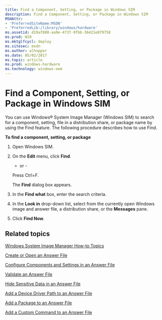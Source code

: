 ```yaml
---
title: Find a Component, Setting, or Package in Windows SIM
description: Find a Component, Setting, or Package in Windows SIM
MSHAttr:
- 'PreferredSiteName:MSDN'
- 'PreferredLib:/library/windows/hardware'
ms.assetid: d19af880-aa9e-4737-9fbb-36421e879758
ms.prod: W10
ms.mktglfcycl: deploy
ms.sitesec: msdn
ms.author: alhopper
ms.date: 05/02/2017
ms.topic: article
ms.prod: windows-hardware
ms.technology: windows-oem
---
```


# Find a Component, Setting, or Package in Windows SIM


You can use Windows® System Image Manager (Windows SIM) to search for a component, setting, file in a distribution share, or package name by using the Find feature. The following procedure describes how to use Find.

**To find a component, setting, or package**

1.  Open Windows SIM.

2.  On the **Edit** menu, click **Find**.

    - or -

    Press Ctrl+F.

    The **Find** dialog box appears.

3.  In the **Find what** box, enter the search criteria.

4.  In the **Look in** drop-down list, select from the currently open Windows image and answer file, a distribution share, or the **Messages** pane.

5.  Click **Find Now**.

## Related topics


[Windows System Image Manager How-to Topics](windows-system-image-manager-how-to-topics.md)

[Create or Open an Answer File](create-or-open-an-answer-file.md)

[Configure Components and Settings in an Answer File](configure-components-and-settings-in-an-answer-file.md)

[Validate an Answer File](validate-an-answer-file.md)

[Hide Sensitive Data in an Answer File](hide-sensitive-data-in-an-answer-file.md)

[Add a Device Driver Path to an Answer File](add-a-device-driver-path-to-an-answer-file.md)

[Add a Package to an Answer File](add-a-package-to-an-answer-file.md)

[Add a Custom Command to an Answer File](add-a-custom-command-to-an-answer-file.md)

 

 







